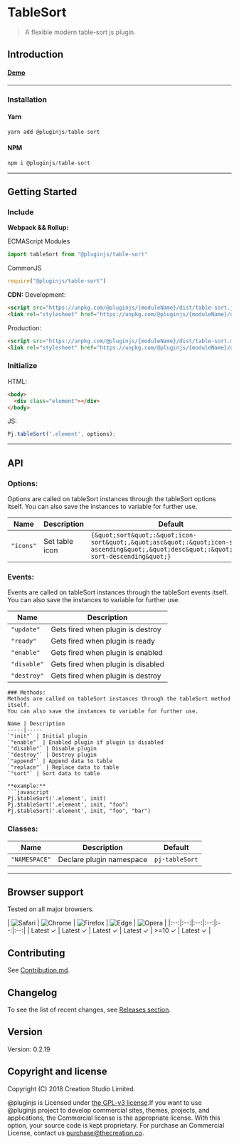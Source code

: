 # TableSort
> A flexible modern table-sort js plugin.
## Introduction

#### [Demo]()
---
### Installation

#### Yarn
```javascript
yarn add @pluginjs/table-sort
```
#### NPM
```javascript
npm i @pluginjs/table-sort
```
---

## Getting Started
### Include
**Webpack && Rollup:**

ECMAScript Modules
```javascript
import tableSort from "@pluginjs/table-sort"
```

CommonJS
```javascript
require("@pluginjs/table-sort")
```

**CDN:**
Development:
```html
<script src="https://unpkg.com/@pluginjs/{moduleName}/dist/table-sort.js"></script>
<link rel="stylesheet" href="https://unpkg.com/@pluginjs/{moduleName}/dist/table-sort.css">
```
Production:
```html
<script src="https://unpkg.com/@pluginjs/{moduleName}/dist/table-sort.min.js"></script>
<link rel="stylesheet" href="https://unpkg.com/@pluginjs/{moduleName}/dist/table-sort.min.css">
```

### Initialize
HTML:
```html
<body>
  <div class="element"></div>
</body>
```
JS:
```javascript
Pj.tableSort('.element', options);
```
---
## API

### Options:
Options are called on tableSort instances through the tableSort options itself.
You can also save the instances to variable for further use.

Name | Description | Default
-----|--------------|-----
`"icons"` | Set table icon | `{&quot;sort&quot;:&quot;icon-sort&quot;,&quot;asc&quot;:&quot;icon-sort-ascending&quot;,&quot;desc&quot;:&quot;icon-sort-descending&quot;}`

### Events:
Events are called on tableSort instances through the tableSort events itself.
You can also save the instances to variable for further use.

Name | Description
-----|-----
`"update"` | Gets fired when plugin is destroy
`"ready"` | Gets fired when plugin is ready
`"enable"` | Gets fired when plugin is enabled
`"disable"` | Gets fired when plugin is disabled
`"destroy"` | Gets fired when plugin is destroy

```
### Methods:
Methods are called on tableSort instances through the tableSort method itself.
You can also save the instances to variable for further use.

Name | Description
-----|-----
`"init"` | Initial plugin
`"enable"` | Enabled plugin if plugin is disabled
`"disable"` | Disable plugin
`"destroy"` | Destroy plugin
`"append"` | Append data to table
`"replace"` | Replace data to table
`"sort"` | Sort data to table

**example:**
```javascript
Pj.$tableSort('.element', init)
Pj.$tableSort('.element', init, "foo")
Pj.$tableSort('.element', init, "foo", "bar")
```

### Classes:
Name | Description | Default
-----|------|------
`"NAMESPACE"` | Declare plugin namespace | `pj-tableSort`



---

## Browser support

Tested on all major browsers.

| <img src="https://raw.githubusercontent.com/alrra/browser-logos/master/src/safari/safari_32x32.png" alt="Safari"> | <img src="https://raw.githubusercontent.com/alrra/browser-logos/master/src/chrome/chrome_32x32.png" alt="Chrome"> | <img src="https://raw.githubusercontent.com/alrra/browser-logos/master/src/firefox/firefox_32x32.png" alt="Firefox"> | <img src="https://raw.githubusercontent.com/alrra/browser-logos/master/src/edge/edge_32x32.png" alt="Edge"> | <img src="https://raw.githubusercontent.com/alrra/browser-logos/master/src/opera/opera_32x32.png" alt="Opera"> |
|:--:|:--:|:--:|:--:|:--:|:--:|
| Latest ✓ | Latest ✓ | Latest ✓ | Latest ✓ | >=10 ✓ | Latest ✓ |

## Contributing
See [Contribution.md](Contribution.md).

## Changelog
To see the list of recent changes, see [Releases section](https://github.com/plugin/plugin.js/releases).

## Version
Version: 0.2.19

## Copyright and license
Copyright (C) 2018 Creation Studio Limited.

@pluginjs is Licensed under [the GPL-v3 license](LICENSE).If you want to use @pluginjs project to develop commercial sites, themes, projects, and applications, the Commercial license is the appropriate license. With this option, your source code is kept proprietary. For purchase an Commercial License, contact us purchase@thecreation.co.